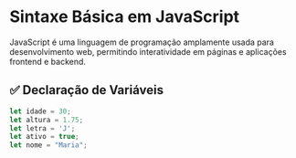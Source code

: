 # Sintaxe Básica em JavaScript

JavaScript é uma linguagem de programação amplamente usada para desenvolvimento web, permitindo interatividade em páginas e aplicações frontend e backend.

## ✅ Declaração de Variáveis

```javascript
let idade = 30;
let altura = 1.75;
let letra = 'J';
let ativo = true;
let nome = "Maria";
```